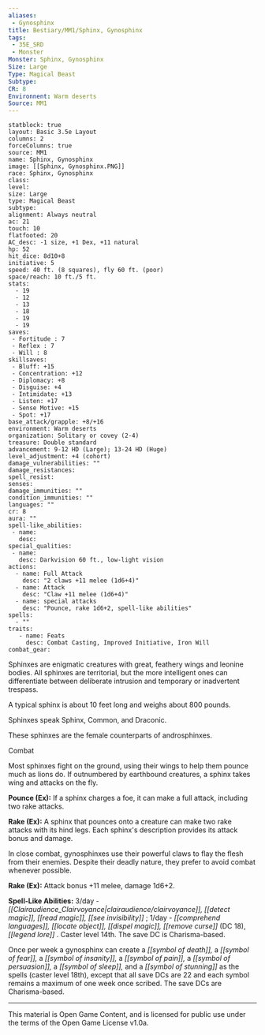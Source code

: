 ```yaml
---
aliases:
 - Gynosphinx
title: Bestiary/MM1/Sphinx, Gynosphinx
tags: 
 - 35E_SRD
 - Monster
Monster: Sphinx, Gynosphinx
Size: Large
Type: Magical Beast
Subtype: 
CR: 8
Environnent: Warm deserts
Source: MM1
---
```


```statblock
statblock: true
layout: Basic 3.5e Layout
columns: 2
forceColumns: true
source: MM1 
name: Sphinx, Gynosphinx
image: [[Sphinx, Gynosphinx.PNG]]
race: Sphinx, Gynosphinx
class: 
level: 
size: Large
type: Magical Beast
subtype: 
alignment: Always neutral
ac: 21
touch: 10
flatfooted: 20
AC_desc: -1 size, +1 Dex, +11 natural
hp: 52
hit_dice: 8d10+8
initiative: 5
speed: 40 ft. (8 squares), fly 60 ft. (poor)
space/reach: 10 ft./5 ft.
stats:
  - 19
  - 12
  - 13
  - 18
  - 19
  - 19
saves:
 - Fortitude : 7
 - Reflex : 7
 - Will : 8
skillsaves:
 - Bluff: +15
 - Concentration: +12
 - Diplomacy: +8
 - Disguise: +4
 - Intimidate: +13
 - Listen: +17
 - Sense Motive: +15
 - Spot: +17
base_attack/grapple: +8/+16
environment: Warm deserts
organization: Solitary or covey (2-4)
treasure: Double standard
advancement: 9-12 HD (Large); 13-24 HD (Huge)
level_adjustment: +4 (cohort)
damage_vulnerabilities: ""
damage_resistances: 
spell_resist: 
senses: 
damage_immunities: ""
condition_immunities: ""
languages: ""
cr: 8
aura: ""
spell-like_abilities:
 - name: 
   desc: 
special_qualities:
 - name:
   desc: Darkvision 60 ft., low-light vision
actions:
  - name: Full Attack
    desc: "2 claws +11 melee (1d6+4)"
  - name: Attack
    desc: "Claw +11 melee (1d6+4)"
  - name: special attacks
    desc: "Pounce, rake 1d6+2, spell-like abilities"
spells:
  - ""
traits:
   - name: Feats
     desc: Combat Casting, Improved Initiative, Iron Will
combat_gear:  
```


Sphinxes are enigmatic creatures with great, feathery wings and leonine bodies. All sphinxes are territorial, but the more intelligent ones can differentiate between deliberate intrusion and temporary or inadvertent trespass.

A typical sphinx is about 10 feet long and weighs about 800 pounds.

Sphinxes speak Sphinx, Common, and Draconic.

These sphinxes are the female counterparts of androsphinxes.

Combat

Most sphinxes fight on the ground, using their wings to help them pounce much as lions do. If outnumbered by earthbound creatures, a sphinx takes wing and attacks on the fly.


**Pounce (Ex):** If a sphinx charges a foe, it can make a full attack, including two rake attacks.


**Rake (Ex):** A sphinx that pounces onto a creature can make two rake attacks with its hind legs. Each sphinx's description provides its attack bonus and damage.

In close combat, gynosphinxes use their powerful claws to flay the flesh from their enemies. Despite their deadly nature, they prefer to avoid combat whenever possible.


**Rake (Ex):** Attack bonus +11 melee, damage 1d6+2.


**Spell-Like Abilities:** 3/day - *[[Clairaudience_Clairvoyance|clairaudience/clairvoyance]], [[detect magic]], [[read magic]], [[see invisibility]]* ; 1/day - *[[comprehend languages]], [[locate object]], [[dispel magic]], [[remove curse]]* (DC 18), *[[legend lore]]* . Caster level 14th. The save DC is Charisma-based.

Once per week a gynosphinx can create a *[[symbol of death]],* a *[[symbol of fear]],* a *[[symbol of insanity]],* a *[[symbol of pain]],* a *[[symbol of persuasion]],* a *[[symbol of sleep]],* and a *[[symbol of stunning]]* as the spells (caster level 18th), except that all save DCs are 22 and each symbol remains a maximum of one week once scribed. The save DCs are Charisma-based.

---

This material is Open Game Content, and is licensed for public use under the terms of the Open Game License v1.0a.
